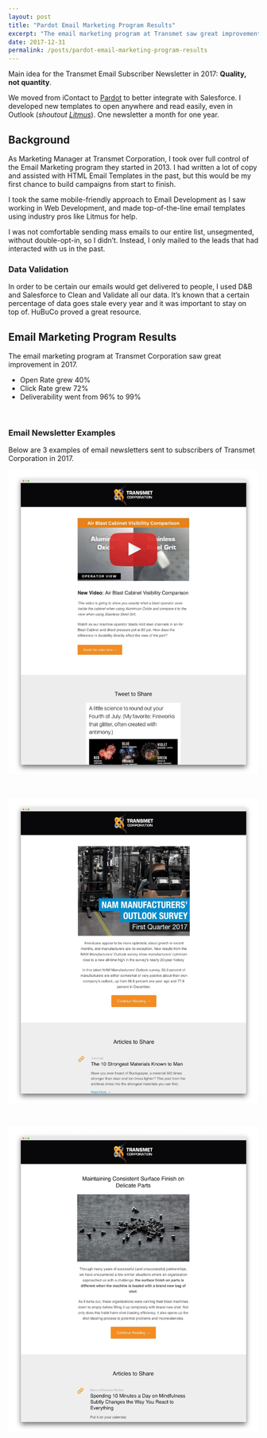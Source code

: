 ```yaml
---
layout: post
title: "Pardot Email Marketing Program Results"
excerpt: "The email marketing program at Transmet saw great improvement in 2017 after migrating to Pardot: Open Rate grew 40%, Click Rate grew 72%, and Deliverability went from 96% to 99%."
date: 2017-12-31
permalink: /posts/pardot-email-marketing-program-results
---
```



Main idea for the Transmet Email Subscriber Newsletter in 2017: **Quality, not quantity**.

We moved from iContact to <a href="https://www.salesforce.com/products/pardot/overview/" target="_blank" >Pardot</a> to better integrate with Salesforce. I developed new templates to open anywhere and read easily, even in Outlook (*shoutout <a href="https://litmus.com/community/templates" target="_blank" >Litmus</a>*). One newsletter a month for one year.


## Background

As Marketing Manager at Transmet Corporation, I took over full control of the Email Marketing program they started in 2013. I had written a lot of copy and assisted with HTML Email Templates in the past, but this would be my first chance to build campaigns from start to finish.

I took the same mobile-friendly approach to Email Development as I saw working in Web Development, and made top-of-the-line email templates using industry pros like Litmus for help.

I was not comfortable sending mass emails to our entire list, unsegmented, without double-opt-in, so I didn’t. Instead, I only mailed to the leads that had interacted with us in the past.


### Data Validation

In order to be certain our emails would get delivered to people, I used D&B and Salesforce to Clean and Validate all our data. It’s known that a certain percentage of data goes stale every year and it was important to stay on top of. HuBuCo proved a great resource.


## Email Marketing Program Results

The email marketing program at Transmet Corporation saw great improvement in 2017.

- Open Rate grew 40%
- Click Rate grew 72%
- Deliverability went from 96% to 99%

&nbsp;

### Email Newsletter Examples

Below are 3 examples of email newsletters sent to subscribers of Transmet Corporation in 2017.

![New Video: Air Blast Cabinet Visibility](/img/email-subscriber-new-product-video-desktop.png)


&nbsp;

![NAM Manufacturers' Outlook Survey](/img/email-subscriber-industry-report-desktop.png)


&nbsp;

![Maintaining Consistent Surface Finish on Delicate Parts](/img/email-subscriber-product-application-desktop.png)


&nbsp;

